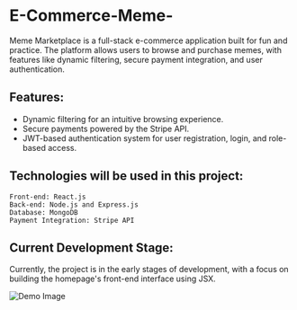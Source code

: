 # E-Commerce-Meme-
Meme Marketplace is a full-stack e-commerce application built for fun and practice. The platform allows users to browse and purchase memes, with features like dynamic filtering, secure payment integration, and user authentication.

## Features:
   - Dynamic filtering for an intuitive browsing experience.
   - Secure payments powered by the Stripe API.
   - JWT-based authentication system for user registration, login, and role-based access.

## Technologies will be used in this project:
    Front-end: React.js
    Back-end: Node.js and Express.js
    Database: MongoDB
    Payment Integration: Stripe API

## Current Development Stage:

Currently, the project is in the early stages of development, with a focus on building the homepage's front-end interface using JSX.

![Demo Image](/public/Assets/Demo.png)

